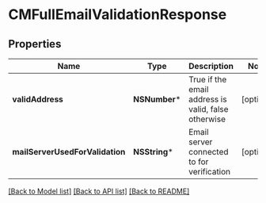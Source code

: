 # CMFullEmailValidationResponse

## Properties
Name | Type | Description | Notes
------------ | ------------- | ------------- | -------------
**validAddress** | **NSNumber*** | True if the email address is valid, false otherwise | [optional] 
**mailServerUsedForValidation** | **NSString*** | Email server connected to for verification | [optional] 

[[Back to Model list]](../README.md#documentation-for-models) [[Back to API list]](../README.md#documentation-for-api-endpoints) [[Back to README]](../README.md)


